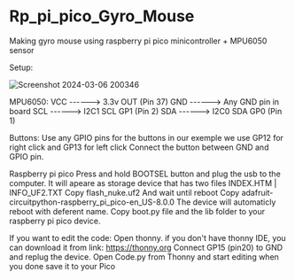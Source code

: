 # Rp_pi_pico_Gyro_Mouse
Making gyro mouse using raspberry pi pico minicontroller + MPU6050 sensor

Setup:

![Screenshot 2024-03-06 200346](https://github.com/odaydid002/Rp_pi_pico_Gyro_Mouse/assets/88271352/6b561d8d-b931-4132-99e6-6c7ff05e234f)


MPU6050:
VCC  ------>   3.3v OUT (Pin 37)
GND  ------>   Any GND pin in board
SCL  ------>   I2C1 SCL GP1 (Pin 2)
SDA  ------>   I2C0 SDA GP0 (Pin 1)

Buttons: Use any GPIO pins for the buttons in our exemple we use GP12 for right click and GP13 for left click 
  Connect the button between GND and GPIO pin.


Raspberry pi pico
    Press and hold BOOTSEL button and plug the usb to the computer.
    It will apeare as storage device that has two files    INDEX.HTM  |  INFO_UF2.TXT
    Copy flash_nuke.uf2 And wait until reboot
    Copy adafruit-circuitpython-raspberry_pi_pico-en_US-8.0.0 The device will automaticly reboot with deferent name.
    Copy boot.py file and the lib folder to your raspberry pi pico device.
    
  If you want to edit the code:
    Open thonny. if you don't have thonny IDE, you can download it from link: https://thonny.org
    Connect GP15 (pin20) to GND and replug the device.
    Open Code.py from Thonny and start editing
    when you done save it to your Pico
